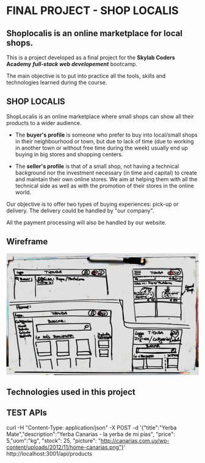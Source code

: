 # FINAL PROJECT - SHOP LOCALIS

## Shoplocalis is an online marketplace for local shops.

This is a project developed as a final project for the **Skylab Coders Academy** ***full-stack web developement*** bootcamp.

The main objective is to put into practice all the tools, skills and technologies learned during the course.

## SHOP LOCALIS

ShopLocalis is an online marketplace where small shops can show all their products to a wider audience. 
* The **buyer's profile**  is someone who prefer to buy into local/small shops in their neighbourhood or town, but due to lack of time (due to working in another town or without free time during the week) usually end up buying in big stores and shopping centers.

* The **seller's profile** is that of a small shop, not having a technical background nor the investment necessary (in time and capital) to create and maintain their own online stores. We aim at helping them with all the technical side as well as with the promotion of their stores in the online world.

Our objective is to offer two types of buying experiences: pick-up or delivery. The delivery could be handled by "our company".

All the payment processing will also be handled by our website.

## Wireframe

![First wireframe](https://github.com/hdesoto/shoplocalis/blob/master/Pre-Proyecto/Shop%20Localis%201.jpg)


## Technologies used in this project



## TEST APIs
curl -H "Content-Type: application/json" -X POST -d '{"title":"Yerba Mate","description":"Yerba Canarias - la yerba de mi pías", "price": 5,"uom":"kg", "stock": 25, "picture": "http://canarias.com.uy/wp-content/uploads/2012/11/home-canarias.png"}' http://localhost:3001/api/products
